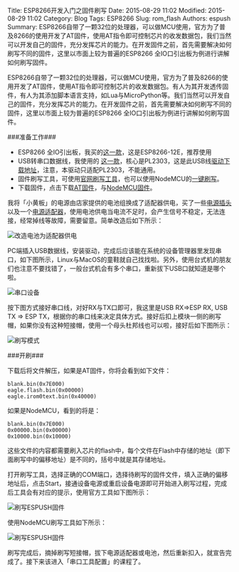 Title: ESP8266开发入门之固件刷写
Date: 2015-08-29 11:02
Modified: 2015-08-29 11:02
Category: Blog
Tags: ESP8266
Slug: rom_flash
Authors: espush
Summary: ESP8266自带了一颗32位的处理器，可以做MCU使用，官方为了普及8266的使用开发了AT固件，使用AT指令即可控制芯片的收发数据包，我们当然可以开发自己的固件，充分发挥芯片的能力。在开发固件之前，首先需要解决如何刷写不同的固件，这里以市面上较为普遍的ESP8266 全IO口引出板为例进行讲解如何刷写固件。

ESP8266自带了一颗32位的处理器，可以做MCU使用，官方为了普及8266的使用开发了AT固件，使用AT指令即可控制芯片的收发数据包。有人为其开发透传固件，有人为其添加脚本语言支持，如Lua与MicroPython等。我们当然可以开发自己的固件，充分发挥芯片的能力。在开发固件之前，首先需要解决如何刷写不同的固件，这里以市面上较为普遍的ESP8266 全IO口引出板为例进行讲解如何刷写固件。

###准备工作###

- ESP8266 全IO引出板，我买的[这一款](https://item.taobao.com/item.htm?id=44977515532)，这是ESP8266-12E，推荐使用
- USB转串口数据线，我使用的 [这一款](https://item.taobao.com/item.htm?id=39565945936)，核心是PL2303，这是此USB线[驱动下载地址](http://www.prolific.com.tw/UserFiles/files/PL2303_Prolific_DriverInstaller_v1_11_0.zip)，注意，本驱动只适配PL2303，不能通用。
- 固件刷写工具，可使用[官网刷写工具](http://bbs.espressif.com/download/file.php?id=385)，也可以使用NodeMCU的[一键刷写](https://github.com/nodemcu/nodemcu-flasher/raw/master/Win32/Release/ESP8266Flasher.exe)。
- 下载固件，点击下载[AT固件](https://espush.cn/web/down_roms/espush_at/)，与[NodeMCU固件](https://espush.cn/web/down_roms/espush_nodemcu/)。

我将「小黄板」的电源由店家提供的电池组换成了适配器供电，买了一些[电源插头](https://detail.tmall.com/item.htm?id=36595906893)以及一个[电源适配器](https://detail.tmall.com/item.htm?id=39207831311)，使用电池供电当电流不足时，会产生信号不稳定，无法连接，经常掉线等故障，需要留意。简单改造后如下所示：

![改造电池为适配器供电]({filename}/images/yellow_dc_power.jpg)

PC端插入USB数据线，安装驱动，完成后应该能在系统的设备管理器里发现串口，如下图所示，Linux与MacOS的童鞋就自己找找啦。另外，使用台式机的朋友们也注意不要找错了，一般台式机会有多个串口，重新拔下USB口就知道是哪个啦。

![串口设备]({filename}/images/vcom.png)

按下图方式接好串口线，对好RX与TX口即可，我这里是USB RX=>ESP RX, USB TX => ESP TX，根据你的串口线来决定具体方式。接好后扣上模块一侧的刷写帽，如果你没有这种短接帽，使用一个母头杜邦线也可以啦，接好后如下图所示：

![刷写模式]({filename}/images/flashmode.jpg)

###开刷###

下载后将文件解压，如果是AT固件，你将会看到如下文件：

```
blank.bin(0x7E000)
eagle.flash.bin(0x00000)
eagle.irom0text.bin(0x40000)
```

如果是NodeMCU，看到的将是：

```
blank.bin(0x7E000)
0x00000.bin(0x00000)
0x10000.bin(0x10000)
```

这些文件的内容都需要刷入芯片的flash中，每个文件在Flash中存储的地址（即下面刷写中的偏移地址）是不同的，括号中就是其存储地址。

打开刷写工具，选择正确的COM端口，选择待刷写的固件文件，填入正确的偏移地址后，点击Start，接通设备电源或重启设备电源即可开始进入刷写过程，完成后工具会有对应的提示，使用官方工具如下图所示：

![刷写ESPUSH固件]({filename}/images/flash_begin.png)

使用NodeMCU刷写工具如下所示：

![刷写ESPUSH固件]({filename}/images/nodemcu_flash.png)

刷写完成后，摘掉刷写短接帽，拔下电源适配器或电池，然后重新扣入，就宣告完成了。接下来该进入「串口工具配置」的课程了。